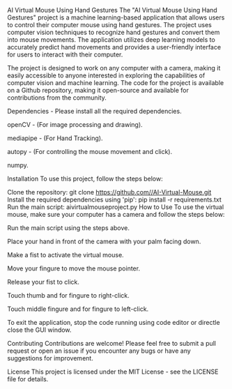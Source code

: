 AI Virtual Mouse Using Hand Gestures The "AI Virtual Mouse Using Hand Gestures" project is a machine learning-based application that allows users to control their computer mouse using hand gestures. The project uses computer vision techniques to recognize hand gestures and convert them into mouse movements. The application utilizes deep learning models to accurately predict hand movements and provides a user-friendly interface for users to interact with their computer.

The project is designed to work on any computer with a camera, making it easily accessible to anyone interested in exploring the capabilities of computer vision and machine learning. The code for the project is available on a Github repository, making it open-source and available for contributions from the community.

Dependencies - Please install all the required dependencies.

openCV - (For image processing and drawing).

mediapipe - (For Hand Tracking).

autopy - (For controlling the mouse movement and click).

numpy.

Installation To use this project, follow the steps below:

Clone the repository: git clone https://github.com//AI-Virtual-Mouse.git Install the required dependencies using 'pip': pip install -r requirements.txt Run the main script: aivirtualmouseproject.py How to Use To use the virtual mouse, make sure your computer has a camera and follow the steps below:

Run the main script using the steps above.

Place your hand in front of the camera with your palm facing down.

Make a fist to activate the virtual mouse.

Move your fingure to move the mouse pointer.

Release your fist to click.

Touch thumb and for fingure to right-click.

Touch middle fingure and for fingure to left-click.

To exit the application, stop the code running using code editor or directle close the GUI window.

Contributing Contributions are welcome! Please feel free to submit a pull request or open an issue if you encounter any bugs or have any suggestions for improvement.

License This project is licensed under the MIT License - see the LICENSE file for details.
